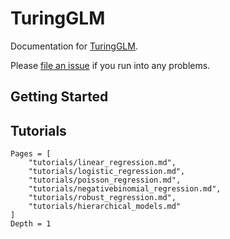 # TuringGLM

Documentation for [TuringGLM](https://github.com/TuringLang/TuringGLM.jl).

Please [file an issue](https://github.com/TuringLang/TuringGLM.jl/issues/new) 
if you run into any problems.

## Getting Started

## Tutorials

```@contents
Pages = [
    "tutorials/linear_regression.md",
    "tutorials/logistic_regression.md",
    "tutorials/poisson_regression.md",
    "tutorials/negativebinomial_regression.md",
    "tutorials/robust_regression.md",
    "tutorials/hierarchical_models.md"
]
Depth = 1
```
